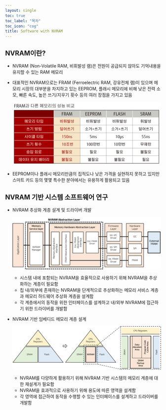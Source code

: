 ```yaml
---
layout: single
toc: true
toc_label: "목차"
toc_icon: "cog"
title: Software with NVRAM
---
```




## NVRAM이란?

- NVRAM (Non-Volatile RAM, 비휘발성 램)은 전원이 공급되지 않아도 기억내용을 유지할 수 있는 RAM 메모리

- 대표적인 NVRAM으로는 FRAM (Ferroelectric RAM, 강유전체 램)이 있으며 메모리 시장의 대부분을 차지하고 있는 EEPROM, 플래시 메모리에 비해 낮은 전력 소모, 빠른 속도, 높은 쓰기/지우기 횟수 등의 여러 장점을 가지고 있음

  ![fram_spec](/assets/img/nvram/fram_spec.png)

- EEPROM이나 플래시 메모리만큼의 집적도나 낮은 가격을 실현하지 못하고 있지만 스마트 카드 등의 몇몇 특수한 분야에서는 유용하게 활용되고 있음





## NVRAM 기반 시스템 소프트웨어 연구

- NVRAM 추상화 계층 설계 및 드라이버 개발

  ![nvram_abstraction_layer](/assets/img/nvram/nvram_abstraction_layer.png)

  - 시스템 내에 포함되는 NVRAM을 효율적으로 사용하기 위해 NVRAM을 추상화하는 계층이 필요함
  - 칩 내/외부에 존재하는 NVRAM을 단계적으로 추상화하는 메모리 서비스 계층과 메모리 하드웨어 추상화 계층을 설계함
  - 각 계층에서의 동작을 위한 인터페이스를 설계하고 내/외부 NVRAM에 접근하기 위한 드라이버를 개발함

 

- NVRAM 기반 임베디드 메모리 계층 설계

  ![nvram_memory_hierarchy](/assets/img/nvram/nvram_memory_hierarchy.png)

  - NVRAM를 다양하게 활용하기 위해 NVRAM 기반 시스템의 메모리 계층에 대한 재설계가 필요함
  - NVRAM을 효과적으로 사용하기 위해 용도에 따른 영역을 설계함
  - 각 영역에 접근하여 동작을 수행할 수 있는 인터페이스를 설계하고 드라이버를 개발함
